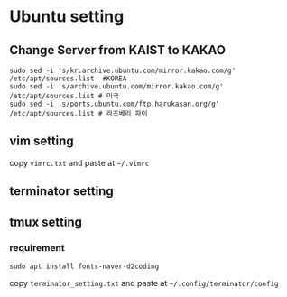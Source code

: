 # Ubuntu setting

## Change Server from KAIST to KAKAO

    sudo sed -i 's/kr.archive.ubuntu.com/mirror.kakao.com/g' /etc/apt/sources.list  #KOREA
    sudo sed -i 's/archive.ubuntu.com/mirror.kakao.com/g' /etc/apt/sources.list # 미국
    sudo sed -i 's/ports.ubuntu.com/ftp.harukasan.org/g' /etc/apt/sources.list # 라즈베리 파이

## vim setting 
copy `vimrc.txt` and paste at `~/.vimrc`

## terminator setting 

## tmux setting 

### requirement 

    sudo apt install fonts-naver-d2coding


copy `terminator_setting.txt` and paste at `~/.config/terminator/config`
